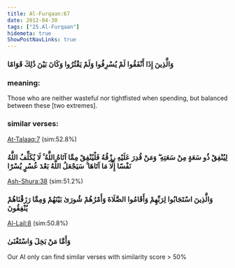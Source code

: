 ```yaml
---
title: Al-Furqaan:67
date: 2012-04-30
tags: ["25.Al-Furqaan"]
hidemeta: true 
ShowPostNavLinks: true 
---
```

### وَالَّذِينَ إِذَا أَنْفَقُوا لَمْ يُسْرِفُوا وَلَمْ يَقْتُرُوا وَكَانَ بَيْنَ ذَٰلِكَ قَوَامًا
### meaning: 
Those who are neither wasteful nor tightfisted when spending, but balanced between these [two extremes].
### similar verses: 

[At-Talaaq:7](/65/7) (sim:52.8%)

### لِيُنْفِقْ ذُو سَعَةٍ مِنْ سَعَتِهِ ۖ وَمَنْ قُدِرَ عَلَيْهِ رِزْقُهُ فَلْيُنْفِقْ مِمَّا آتَاهُ اللَّهُ ۚ لَا يُكَلِّفُ اللَّهُ نَفْسًا إِلَّا مَا آتَاهَا ۚ سَيَجْعَلُ اللَّهُ بَعْدَ عُسْرٍ يُسْرًا

[Ash-Shura:38](/42/38) (sim:51.2%)

### وَالَّذِينَ اسْتَجَابُوا لِرَبِّهِمْ وَأَقَامُوا الصَّلَاةَ وَأَمْرُهُمْ شُورَىٰ بَيْنَهُمْ وَمِمَّا رَزَقْنَاهُمْ يُنْفِقُونَ

[Al-Lail:8](/92/8) (sim:50.8%)

### وَأَمَّا مَنْ بَخِلَ وَاسْتَغْنَىٰ

Our AI only can find similar verses with similarity score > 50% 

